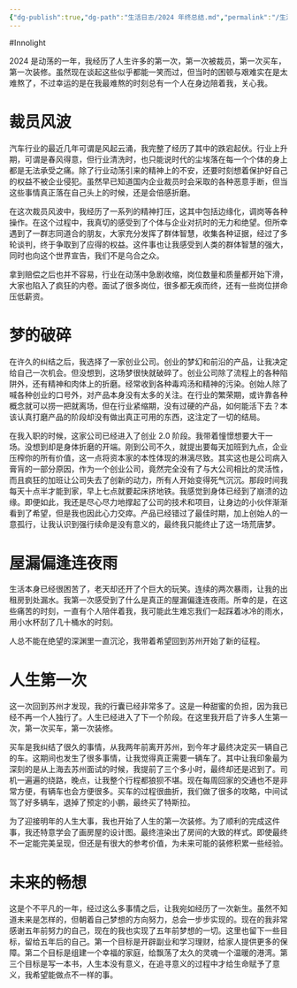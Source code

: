```yaml
---
{"dg-publish":true,"dg-path":"生活日志/2024 年终总结.md","permalink":"/生活日志/2024 年终总结/","created":"2024-12-16T09:53:44.000+08:00","updated":"2024-12-16T22:47:03.000+08:00"}
---
```


#Innolight

2024 是动荡的一年，我经历了人生许多的第一次，第一次被裁员，第一次买车，第一次装修。虽然现在谈起这些似乎都能一笑而过，但当时的困顿与艰难实在是太难熬了，不过幸运的是在我最难熬的时刻总有一个人在身边陪着我，关心我。
# 裁员风波

汽车行业的最近几年可谓是风起云涌，我完整了经历了其中的跌宕起伏。行业上升期，可谓是春风得意，但行业清洗时，也只能说时代的尘埃落在每一个个体的身上都是无法承受之痛。除了行业动荡引来的精神上的不安，还要时刻想着保护好自己的权益不被企业侵犯。虽然早已知道国内企业裁员时会采取的各种恶意手断，但当这些事情真正落在自己头上的时候，还是会倍感折磨。

在这次裁员风波中，我经历了一系列的精神打压，这其中包括边缘化，调岗等各种操作。在这个过程中，我真切的感受到了个体与企业对抗时的无力和绝望。但所幸遇到了一群志同道合的朋友，大家充分发挥了群体智慧，收集各种证据，经过了多轮谈判，终于争取到了应得的权益。这件事也让我感受到人类的群体智慧的强大，同时也向这个世界宣告，我们不是乌合之众。

拿到赔偿之后也并不容易，行业在动荡中急剧收缩，岗位数量和质量都开始下滑，大家也陷入了疯狂的内卷。面试了很多岗位，很多都无疾而终，还有一些岗位拼命压低薪资。

# 梦的破碎

在许久的纠结之后，我选择了一家创业公司。创业的梦幻和前沿的产品，让我决定给自己一次机会。但没想到，这场梦很快就破碎了。创业公司除了流程上的各种陷阱外，还有精神和肉体上的折磨。经常收到各种毒鸡汤和精神的污染。创始人除了喊各种创业的口号外，对产品本身没有太多的关注。在行业的繁荣期，或许靠各种概念就可以捞一把就离场，但在行业紧缩期，没有过硬的产品，如何能活下去？本该认真打磨产品的阶段却没有做出真正可用的东西，这注定了一切的结局。

在我入职的时候，这家公司已经进入了创业 2.0 阶段。我带着憧憬想要大干一场。没想到却是身体折磨的开端。刚到公司不久，就提出要每天加班到九点，企业压榨你的所有价值，这一点将资本家的本性体现的淋漓尽致。其实这也是公司病入膏肓的一部分原因，作为一个创业公司，竟然完全没有了与大公司相比的灵活性，而且疯狂的加班让公司失去了创新的动力，所有人开始变得死气沉沉。那段时间我每天十点半才能到家，早上七点就要起床挤地铁。我感觉到身体已经到了崩溃的边缘。即便如此，我还是尽心尽力地撑起了公司的技术和项目，让身边的小伙伴渐渐看到了希望，但是我也因此心力交瘁。产品已经错过了最佳时期，加上创始人的一意孤行，让我认识到强行续命是没有意义的，最终我只能终止了这一场荒唐梦。

# 屋漏偏逢连夜雨

生活本身已经很困苦了，老天却还开了个巨大的玩笑。连续的两次暴雨，让我的出租房到处漏水。我第一次感受到了什么是真正的屋漏偏逢连夜雨。所幸的是，在这些痛苦的时刻，一直有个人陪伴着我，我可能此生难忘我们一起踩着冰冷的雨水，用小水杯刮了几十桶水的时刻。

人总不能在绝望的深渊里一直沉沦，我带着希望回到苏州开始了新的征程。

# 人生第一次

这一次回到苏州才发现，我的行囊已经非常多了。这是一种甜蜜的负担，因为我已经不再一个人独行了。人生已经进入了下一个阶段。在这里我开启了许多人生第一次，第一次买车，第一次装修。

买车是我纠结了很久的事情，从我两年前离开苏州，到今年才最终决定买一辆自己的车。这期间也发生了很多事情，让我觉得真正需要一辆车了。其中让我印象最为深刻的是从上海去苏州面试的时候，我提前了三个多小时，最终却还是迟到了。司机一遍遍的绕路，晚点，让我整个行程都狼狈不堪。现在每周回家的交通也不是非常方便，有辆车也会方便很多。买车的过程很曲折，我们做了很多的攻略，中间试驾了好多辆车，退掉了预定的小鹏，最终买了特斯拉。

为了迎接明年的人生大事，我也开始了人生的第一次装修。为了顺利的完成这件事，我还特意学会了画房屋的设计图。最终渲染出了房间的大致的样式。即使最终不一定能完美呈现，但还是有很大的参考价值，为未来可能的装修积累一些经验。

# 未来的畅想

这是个不平凡的一年，经过这么多事情之后，让我宛如经历了一次新生。虽然不知道未来是怎样的，但朝着自己梦想的方向努力，总会一步步实现的。现在的我非常感谢五年前努力的自己，现在的我也实现了五年前梦想的一切。这里也留下一些目标，留给五年后的自己。第一个目标是开辟副业和学习理财，给家人提供更多的保障。第二个目标是组建一个幸福的家庭，给飘荡了太久的灵魂一个温暖的港湾。第三个目标是写一本书，人生本没有意义，在追寻意义的过程中才给生命赋予了意义，我希望能做点不一样的事。
